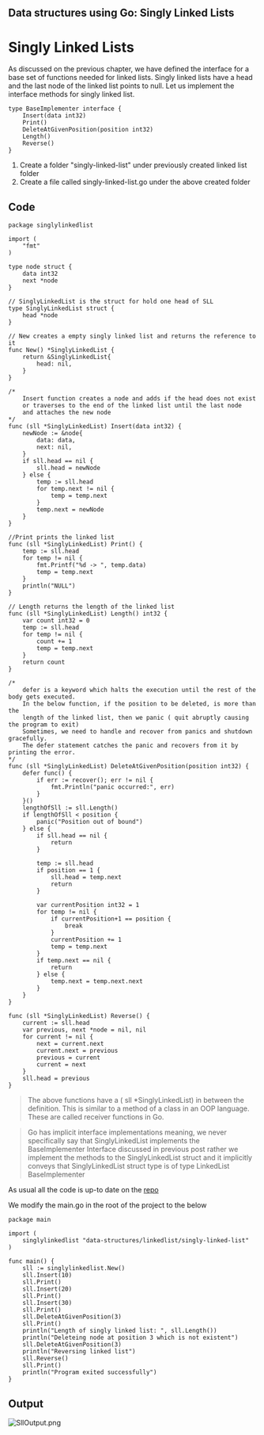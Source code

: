 ## Data structures using Go: Singly Linked Lists

# Singly Linked Lists

As discussed on the previous chapter, we have defined the interface for a base set of functions needed for linked lists. Singly linked lists have a head and the last node of the linked list points to null. Let us implement the interface methods for singly linked list.


```
type BaseImplementer interface {
	Insert(data int32)
	Print()
	DeleteAtGivenPosition(position int32)
	Length()
	Reverse()
}
``` 



1. Create a folder "singly-linked-list" under previously created linked list folder
2. Create a file called singly-linked-list.go under the above created folder

## Code

```
package singlylinkedlist

import (
	"fmt"
)

type node struct {
	data int32
	next *node
}

// SinglyLinkedList is the struct for hold one head of SLL
type SinglyLinkedList struct {
	head *node
}

// New creates a empty singly linked list and returns the reference to it
func New() *SinglyLinkedList {
	return &SinglyLinkedList{
		head: nil,
	}
}

/*
	Insert function creates a node and adds if the head does not exist
	or traverses to the end of the linked list until the last node
	and attaches the new node
*/
func (sll *SinglyLinkedList) Insert(data int32) {
	newNode := &node{
		data: data,
		next: nil,
	}
	if sll.head == nil {
		sll.head = newNode
	} else {
		temp := sll.head
		for temp.next != nil {
			temp = temp.next
		}
		temp.next = newNode
	}
}

//Print prints the linked list
func (sll *SinglyLinkedList) Print() {
	temp := sll.head
	for temp != nil {
		fmt.Printf("%d -> ", temp.data)
		temp = temp.next
	}
	println("NULL")
}

// Length returns the length of the linked list
func (sll *SinglyLinkedList) Length() int32 {
	var count int32 = 0
	temp := sll.head
	for temp != nil {
		count += 1
		temp = temp.next
	}
	return count
}

/*
	defer is a keyword which halts the execution until the rest of the body gets executed.
	In the below function, if the position to be deleted, is more than the
	length of the linked list, then we panic ( quit abruptly causing the program to exit)
	Sometimes, we need to handle and recover from panics and shutdown gracefully.
	The defer statement catches the panic and recovers from it by printing the error.
*/
func (sll *SinglyLinkedList) DeleteAtGivenPosition(position int32) {
	defer func() {
		if err := recover(); err != nil {
			fmt.Println("panic occurred:", err)
		}
	}()
	lengthOfSll := sll.Length()
	if lengthOfSll < position {
		panic("Position out of bound")
	} else {
		if sll.head == nil {
			return
		}

		temp := sll.head
		if position == 1 {
			sll.head = temp.next
			return
		}

		var currentPosition int32 = 1
		for temp != nil {
			if currentPosition+1 == position {
				break
			}
			currentPosition += 1
			temp = temp.next
		}
		if temp.next == nil {
			return
		} else {
			temp.next = temp.next.next
		}
	}
}

func (sll *SinglyLinkedList) Reverse() {
	current := sll.head
	var previous, next *node = nil, nil
	for current != nil {
		next = current.next
		current.next = previous
		previous = current
		current = next
	}
	sll.head = previous
}

``` 


> The above functions have a ( sll *SinglyLinkedList) in between the definition. This is similar to a method of a class in an OOP language. These are called receiver functions in Go.

> Go has implicit interface implementations meaning, we never specifically say that SinglyLinkedList implements the BaseImplementer Interface discussed in previous post rather we implement the methods to the SinglyLinkedList struct and it implicitly conveys that SinglyLinkedList struct type is of type LinkedList BaseImplementer

As usual all the code is up-to date on the [repo](https://github.com/omprakashsridharan/go-data-structures)

We modify the main.go in the root of the project to the below


```
package main

import (
	singlylinkedlist "data-structures/linkedlist/singly-linked-list"
)

func main() {
	sll := singlylinkedlist.New()
	sll.Insert(10)
	sll.Print()
	sll.Insert(20)
	sll.Print()
	sll.Insert(30)
	sll.Print()
	sll.DeleteAtGivenPosition(3)
	sll.Print()
	println("Length of singly linked list: ", sll.Length())
	println("Deleteing node at position 3 which is not existent")
	sll.DeleteAtGivenPosition(3)
	println("Reversing linked list")
	sll.Reverse()
	sll.Print()
	println("Program exited successfully")
}
``` 

## Output

![SllOutput.png](https://cdn.hashnode.com/res/hashnode/image/upload/v1606324726316/0eiXmlsKN.png)




